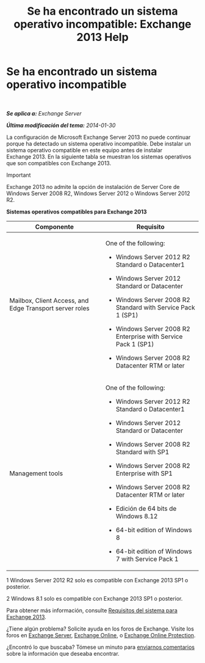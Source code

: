 ﻿---
title: 'Se ha encontrado un sistema operativo incompatible: Exchange 2013 Help'
TOCTitle: Se ha encontrado un sistema operativo incompatible
ms:assetid: a3a948d9-4991-4088-9013-0a4c944295e4
ms:mtpsurl: https://technet.microsoft.com/es-es/library/ms.exch.setupreadiness.validosversion(v=EXCHG.150)
ms:contentKeyID: 49116429
ms.date: 04/23/2018
mtps_version: v=EXCHG.150
ms.translationtype: HT
---

# Se ha encontrado un sistema operativo incompatible

 

_**Se aplica a:** Exchange Server_

_**Última modificación del tema:** 2014-01-30_

La configuración de Microsoft Exchange Server 2013 no puede continuar porque ha detectado un sistema operativo incompatible. Debe instalar un sistema operativo compatible en este equipo antes de instalar Exchange 2013. En la siguiente tabla se muestran los sistemas operativos que son compatibles con Exchange 2013.


> [!IMPORTANT]
> Exchange&nbsp;2013 no admite la opción de instalación de Server Core de Windows Server 2008 R2, Windows Server 2012 o Windows Server 2012 R2.



**Sistemas operativos compatibles para Exchange 2013**


<table>
<colgroup>
<col style="width: 50%" />
<col style="width: 50%" />
</colgroup>
<thead>
<tr class="header">
<th>Componente</th>
<th>Requisito</th>
</tr>
</thead>
<tbody>
<tr class="odd">
<td><p>Mailbox, Client Access, and Edge Transport server roles</p></td>
<td><p>One of the following:</p>
<ul>
<li><p>Windows Server 2012 R2 Standard o Datacenter1</p></li>
<li><p>Windows Server 2012 Standard or Datacenter</p></li>
<li><p>Windows Server 2008 R2 Standard with Service Pack 1 (SP1)</p></li>
<li><p>Windows Server 2008 R2 Enterprise with Service Pack 1 (SP1)</p></li>
<li><p>Windows Server 2008 R2 Datacenter RTM or later</p></li>
</ul></td>
</tr>
<tr class="even">
<td><p>Management tools</p></td>
<td><p>One of the following:</p>
<ul>
<li><p>Windows Server 2012 R2 Standard o Datacenter1</p></li>
<li><p>Windows Server 2012 Standard or Datacenter</p></li>
<li><p>Windows Server 2008 R2 Standard with SP1</p></li>
<li><p>Windows Server 2008 R2 Enterprise with SP1</p></li>
<li><p>Windows Server 2008 R2 Datacenter RTM or later</p></li>
<li><p>Edición de 64 bits de Windows 8.12</p></li>
<li><p>64-bit edition of Windows 8</p></li>
<li><p>64-bit edition of Windows 7 with Service Pack 1</p></li>
</ul></td>
</tr>
</tbody>
</table>


1 Windows Server 2012 R2 solo es compatible con Exchange 2013 SP1 o posterior.

2 Windows 8.1 solo es compatible con Exchange 2013 SP1 o posterior.

Para obtener más información, consulte [Requisitos del sistema para Exchange 2013](exchange-2013-system-requirements-exchange-2013-help.md).

¿Tiene algún problema? Solicite ayuda en los foros de Exchange. Visite los foros en [Exchange Server](https://go.microsoft.com/fwlink/p/?linkid=60612), [Exchange Online](https://go.microsoft.com/fwlink/p/?linkid=267542), o [Exchange Online Protection](https://go.microsoft.com/fwlink/p/?linkid=285351).

¿Encontró lo que buscaba? Tómese un minuto para [enviarnos comentarios](mailto:exsetuphelpfeedback@microsoft.com?subject=exchange%202013%20setup%20help%20feedbac) sobre la información que deseaba encontrar.


